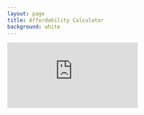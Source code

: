 ```yaml
---
layout: page
title: Affordability Calculator
background: white
---
```


<div>
    <iframe class="bond-calc" frameborder="0"
        src="https://www.ooba.co.za/calculators/affordability-calculator/?iframe=true&iftype=nobrand"
        title="Affordability Calculator"></iframe>
</div>

<br>